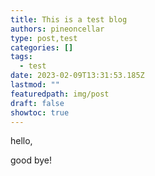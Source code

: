 ```yaml
---
title: This is a test blog
authors: pineoncellar
type: post,test
categories: []
tags:
  - test
date: 2023-02-09T13:31:53.185Z
lastmod: ""
featuredpath: img/post
draft: false
showtoc: true
---
```

h﻿ello,

g﻿ood bye!